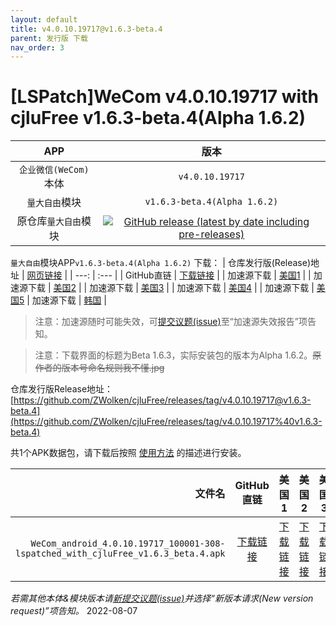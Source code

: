 ```yaml
---
layout: default
title: v4.0.10.19717@v1.6.3-beta.4
parent: 发行版 下载
nav_order: 3
---
```


# [LSPatch]WeCom v4.0.10.19717 with cjluFree v1.6.3-beta.4(Alpha 1.6.2)

| APP | 版本 |
| :---: | :---: |
| `企业微信(WeCom)`本体 | `v4.0.10.19717` |
| `量大自由`模块 | `v1.6.3-beta.4(Alpha 1.6.2)` |
| 原仓库`量大自由`模块 | [![GitHub release (latest by date including pre-releases)](https://img.shields.io/github/v/release/zxy19/cjluFree?include_prereleases&label=%E6%9C%80%E6%96%B0%E7%89%88%E6%9C%AC&style=flat-square)](https://github.com/zxy19/cjluFree/releases) |

`量大自由`模块APP`v1.6.3-beta.4(Alpha 1.6.2)` 下载：
| 仓库发行版(Release)地址 | [网页链接](https://github.com/zxy19/cjluFree/releases/tag/v1.6.3-beta.4) |
| ---: | :--- |
| GitHub直链 | [下载链接](https://github.com/zxy19/cjluFree/releases/download/v1.6.3-beta.4/B163.apk) |
| 加速源下载 | [美国1](https://gh.gh2233.ml/https://github.com/zxy19/cjluFree/releases/download/v1.6.3-beta.4/B163.apk) |
| 加速源下载 | [美国2](https://gh2.yanqishui.work/https://github.com/zxy19/cjluFree/releases/download/v1.6.3-beta.4/B163.apk) |
| 加速源下载 | [美国3](https://ghdl.z-o.top/https://github.com/zxy19/cjluFree/releases/download/v1.6.3-beta.4/B163.apk) |
| 加速源下载 | [美国4](https://gh.ddlc.top/https://github.com/zxy19/cjluFree/releases/download/v1.6.3-beta.4/B163.apk) |
| 加速源下载 | [美国5](https://gh-proxy-misakano7545.koyeb.app/https://github.com/zxy19/cjluFree/releases/download/v1.6.3-beta.4/B163.apk)
| 加速源下载 | [韩国](https://ghproxy.com/https://github.com/zxy19/cjluFree/releases/download/v1.6.3-beta.4/B163.apk) |

> 注意：加速源随时可能失效，可[提交议题(issue)](https://github.com/ZWolken/cjluFree/issues/new/choose)至“加速源失效报告”项告知。

> 注意：下载界面的标题为Beta 1.6.3，实际安装包的版本为Alpha 1.6.2。~~原作者的版本号命名规则我不懂.jpg~~

仓库发行版Release地址：[https://github.com/ZWolken/cjluFree/releases/tag/v4.0.10.19717@v1.6.3-beta.4](https://github.com/ZWolken/cjluFree/releases/tag/v4.0.10.19717%40v1.6.3-beta.4)

共1个APK数据包，请下载后按照 [使用方法](https://zwolken.github.io/cjluFree/#%E4%BD%BF%E7%94%A8%E6%96%B9%E6%B3%95) 的描述进行安装。

| 文件名 | GitHub直链 | 美国1 | 美国2 | 美国3 | 美国4  | 美国5 | 韩国 |
| ---: | :---: | :---: | :---: | :---: | :---: | :---: | :---: |
| `WeCom_android_4.0.10.19717_100001-308-lspatched_with_cjluFree_v1.6.3_beta.4.apk` | [下载链接](https://github.com/ZWolken/cjluFree/releases/download/v4.0.10.19717%40v1.6.3-beta.4/WeCom_android_4.0.10.19717_100001-308-lspatched_with_cjluFree_v1.6.3_beta.4.apk) | [下载链接](https://gh.gh2233.ml/https://github.com/ZWolken/cjluFree/releases/download/v4.0.10.19717%40v1.6.3-beta.4/WeCom_android_4.0.10.19717_100001-308-lspatched_with_cjluFree_v1.6.3_beta.4.apk) | [下载链接](https://gh2.yanqishui.work/https://github.com/ZWolken/cjluFree/releases/download/v4.0.10.19717%40v1.6.3-beta.4/WeCom_android_4.0.10.19717_100001-308-lspatched_with_cjluFree_v1.6.3_beta.4.apk) | [下载链接](https://ghdl.z-o.top/https://github.com/ZWolken/cjluFree/releases/download/v4.0.10.19717%40v1.6.3-beta.4/WeCom_android_4.0.10.19717_100001-308-lspatched_with_cjluFree_v1.6.3_beta.4.apk) | [下载链接](https://gh.ddlc.top/https://github.com/ZWolken/cjluFree/releases/download/v4.0.10.19717%40v1.6.3-beta.4/WeCom_android_4.0.10.19717_100001-308-lspatched_with_cjluFree_v1.6.3_beta.4.apk) | [下载链接](https://gh-proxy-misakano7545.koyeb.app/https://github.com/ZWolken/cjluFree/releases/download/v4.0.10.19717%40v1.6.3-beta.4/WeCom_android_4.0.10.19717_100001-308-lspatched_with_cjluFree_v1.6.3_beta.4.apk) | [下载链接](https://ghproxy.com/https://github.com/ZWolken/cjluFree/releases/download/v4.0.10.19717%40v1.6.3-beta.4/WeCom_android_4.0.10.19717_100001-308-lspatched_with_cjluFree_v1.6.3_beta.4.apk) |

*若需其他本体&模块版本请[新提交议题(issue)](https://github.com/ZWolken/cjluFree/issues/new/choose)并选择“新版本请求(New version request)”项告知。*
2022-08-07